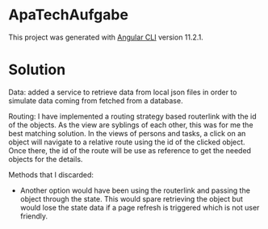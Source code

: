 # ApaTechAufgabe

This project was generated with [Angular CLI](https://github.com/angular/angular-cli) version 11.2.1.


# Solution

Data: 
added a service to retrieve data from local json files in order to simulate data coming from fetched from a database.

Routing:
I have implemented a routing strategy based routerlink with the id of the objects. As the view are syblings of each other, this was for me the best matching solution.
In the views of persons and tasks, a click on an object will navigate to a relative route using the id of the clicked object. Once there, the id of the route will be use as reference to get the needed objects for the details.

Methods that I discarded:
- Another option would have been using the routerlink and passing the object through the state. This would spare retrieving the object but would lose the state data if a page refresh is triggered which is not user friendly. 
